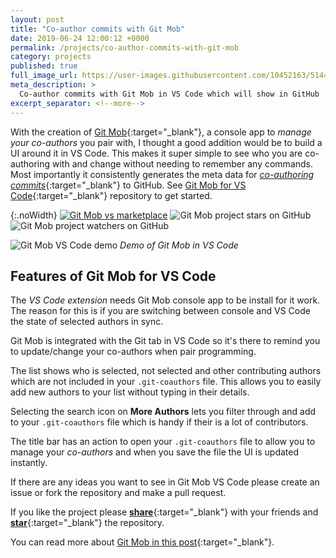 ```yaml
---
layout: post
title: "Co-author commits with Git Mob"
date: 2019-06-24 12:00:12 +0000
permalink: /projects/co-author-commits-with-git-mob
category: projects
published: true
full_image_url: https://user-images.githubusercontent.com/10452163/51446144-cc3b6f80-1d05-11e9-87fa-96622a25eedc.gif
meta_description: >
  Co-author commits with Git Mob in VS Code which will show in GitHub
excerpt_separator: <!--more-->
---
```


With the creation of [Git Mob](https://github.com/findmypast-oss/git-mob){:target="\_blank"}, a console app to _manage your co-authors_ you pair with, I thought a good addition would be to build a UI around it in VS Code. This makes it super simple to see who you are co-authoring with and change without needing to remember any commands. Most importantly it consistently generates the meta data for [_co-authoring commits_](https://help.github.com/en/articles/creating-a-commit-with-multiple-authors){:target="\_blank"} to GitHub. See [Git Mob for VS Code](https://github.com/rkotze/git-mob-vs-code){:target="\_blank"} repository to get started.

<!--more-->

{:.noWidth}
[![Git Mob vs marketplace](https://vsmarketplacebadge.apphb.com/version-short/RichardKotze.git-mob.svg)](https://marketplace.visualstudio.com/items?itemName=RichardKotze.git-mob)&nbsp;![Git Mob project stars on GitHub](https://img.shields.io/github/stars/rkotze/git-mob-vs-code.svg?style=social&label=Star)&nbsp;![Git Mob project watchers on GitHub](https://img.shields.io/github/watchers/rkotze/git-mob-vs-code.svg?style=social&label=Watch)

![Git Mob VS Code demo](https://user-images.githubusercontent.com/10452163/51446144-cc3b6f80-1d05-11e9-87fa-96622a25eedc.gif)
_Demo of Git Mob in VS Code_

## Features of Git Mob for VS Code

The _VS Code extension_ needs Git Mob console app to be install for it work. The reason for this is if you are switching between console and VS Code the state of selected authors in sync.

Git Mob is integrated with the Git tab in VS Code so it's there to remind you to update/change your co-authors when pair programming.

The list shows who is selected, not selected and other contributing authors which are not included in your `.git-coauthors` file. This allows you to easily add new authors to your list without typing in their details.

Selecting the search icon on **More Authors** lets you filter through and add to your `.git-coauthors` file which is handy if their is a lot of contributors.

The title bar has an action to open your `.git-coauthors` file to allow you to manage your _co-authors_ and when you save the file the UI is updated instantly.

If there are any ideas you want to see in Git Mob VS Code please create an issue or fork the repository and make a pull request.

If you like the project please [**share**](https://twitter.com/intent/tweet?hashtags=pairProgramming,gitmob&text=Co-author%20commits%20using%20Git%20Mob%20VS%20Code%20extension%20https://marketplace.visualstudio.com/items?itemName=RichardKotze.git-mob){:target="\_blank"} with your friends and [**star**](git-mob-vs-code){:target="\_blank"} the repository.

You can read more about [Git Mob in this post](https://tech.findmypast.com/co-author-commits-with-git-mob/){:target="\_blank"}.
